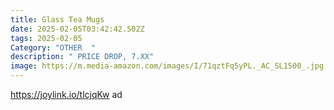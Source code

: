 ```yaml
---
title: Glass Tea Mugs
date: 2025-02-05T03:42:42.502Z
tags: 2025-02-05
Category: "OTHER  "
description: " PRICE DROP, 7.XX"
image: https://m.media-amazon.com/images/I/71qztFq5yPL._AC_SL1500_.jpg
---
```

https://joylink.io/tlcjqKw   ad